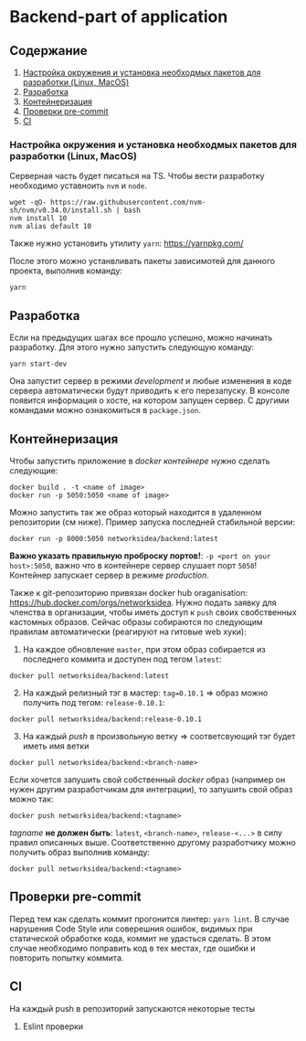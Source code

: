 # Backend-part of application 

## Содержание
1. [Настройка окружения и установка необходмых пакетов для разработки (Linux, MacOS)](#settings-env)
2. [Разработка](#dev-rules)
3. [Контейнеризация](#docker) 
4. [Проверки pre-commit](#commit-checks)
5. [CI](#CI)

<a name="settings-env"></a>

### Настройка окружения и установка необходмых пакетов для разработки (Linux, MacOS)
Серверная часть будет писаться на TS. Чтобы вести разработку необходимо уставноить `nvm` и `node`.
```
wget -qO- https://raw.githubusercontent.com/nvm-sh/nvm/v0.34.0/install.sh | bash
nvm install 10
nvm alias default 10
```
Также нужно установить утилиту `yarn`: https://yarnpkg.com/

После этого можно устанвливать пакеты зависимотей для данного проекта, выполнив команду:
```
yarn
```

<a name="dev-rules"></a>

## Разработка
Если на предыдущих шагах все прошло успешно, можно начинать разработку. Для этого нужно запустить следующую команду:
```
yarn start-dev
```
Она запустит сервер в режими _development_ и любые изменения в коде сервера автоматически будут приводить к его перезапуску. В консоле появится информация о хосте, на котором запущен сервер. С другими командами можно ознакомиться в `package.json`.

<a name="docker"></a>

## Контейнеризация 
Чтобы запустить приложение в _docker контейнере_ нужно сделать следующие:
```
docker build . -t <name of image>
docker run -p 5050:5050 <name of image>
```
Можно запустить так же образ который находится в удаленном репозитории (см ниже). Пример запуска последней стабильной версии:
```
docker run -p 8000:5050 networksidea/backend:latest
```
**Важно указать правильную проброску портов!**: `-p <port on your host>:5050`, важно что в контейнере сервер слушает порт `5050`!
Контейнер запускает сервер в режиме _production_.

Также к git-репозиторию привязан docker hub oraganisation: https://hub.docker.com/orgs/networksidea.
Нужно подать заявку для членства в организации, чтобы иметь доступ к `push` своих свобственных кастомных образов.
Сейчас образы собираются по следующим правилам автоматически (реагируют на гитовые web хуки):
1. На каждое обновление `master`, при этом образ собирается из последнего коммита и доступен под тегом `latest`:
```
docker pull networksidea/backend:latest
``` 
2. На каждый релизный тэг в мастер: `tag=0.10.1` => образ можно получить под тегом: `release-0.10.1`:
```
docker pull networksidea/backend:release-0.10.1
```
3. На каждый _push_ в произвольную ветку => соответсвующий тэг будет иметь имя ветки
```
docker pull networksidea/backend:<branch-name> 
```

Если хочется запушить свой собственный _docker_ образ (например он нужен другим разработчикам для интеграции), то
запушить свой образ можно так:
```
docker push networksidea/backend:<tagname>
```
_tagname_ **не должен быть**: `latest`, `<branch-name>`, `release-<...>` в силу правил описанных выше.
Соответственно другому разработчику можно получить образ выполнив команду:
```
docker pull networksidea/backend:<tagname>
```

<a name="commit-checks"></a>

## Проверки pre-commit
Перед тем как сделать коммит прогонится линтер: `yarn lint`. В случае нарушения Code Style или соверешния ошибок, видимых при статической обработке кода, коммит не удасться сделать. В этом случае необходимо поправить код в тех местах, где ошибки и повторить попытку коммита.

<a name="CI"></a>

## CI
На каждый push в репозиторий запускаются некоторые тесты
1. Eslint проверки